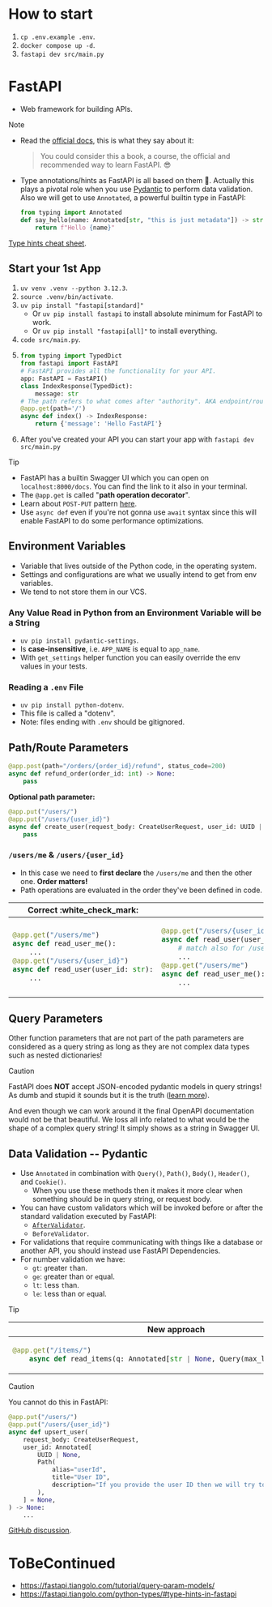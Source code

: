 # How to start

1. `cp .env.example .env`.
2. `docker compose up -d`.
3. `fastapi dev src/main.py`

# FastAPI

- Web framework for building APIs.

> [!NOTE]
>
> - Read the [official docs](https://fastapi.tiangolo.com/learn/), this is what they say about it:
>
>   > You could consider this a book, a course, the official and recommended way to learn FastAPI. :sunglasses:
>
> - Type annotations/hints as FastAPI is all based on them :slightly_smiling_face:. Actually this plays a pivotal role when you use [Pydantic](https://docs.pydantic.dev/latest/) to perform data validation. Also we will get to use `Annotated`, a powerful builtin type in FastAPI:
>
>   ```py
>   from typing import Annotated
>   def say_hello(name: Annotated[str, "this is just metadata"]) -> str:
>       return f"Hello {name}"
>   ```
>
> [Type hints cheat sheet](https://mypy.readthedocs.io/en/latest/cheat_sheet_py3.html).

## Start your 1st App

1. `uv venv .venv --python 3.12.3`.
2. `source .venv/bin/activate`.
3. `uv pip install "fastapi[standard]"`
   - Or `uv pip install fastapi` to install absolute minimum for FastAPI to work.
   - Or `uv pip install "fastapi[all]"` to install everything.
4. `code src/main.py`.
5. ```py
   from typing import TypedDict
   from fastapi import FastAPI
   # FastAPI provides all the functionality for your API.
   app: FastAPI = FastAPI()
   class IndexResponse(TypedDict):
       message: str
   # The path refers to what comes after "authority". AKA endpoint/route.
   @app.get(path='/')
   async def index() -> IndexResponse:
       return {'message': 'Hello FastAPI'}
   ```
6. After you've created your API you can start your app with `fastapi dev src/main.py`

> [!TIP]
>
> - FastAPI has a builtin Swagger UI which you can open on `localhost:8000/docs`. You can find the link to it also in your terminal.
> - The `@app.get` is called "**path operation decorator**".
> - Learn about `POST-PUT` pattern [here](https://dev.to/kasir-barati/patch-vs-put-2pa3).
> - Use `async def` even if you're not gonna use `await` syntax since this will enable FastAPI to do some performance optimizations.

## Environment Variables

- Variable that lives outside of the Python code, in the operating system.
- Settings and configurations are what we usually intend to get from env variables.
- We tend to not store them in our VCS.

### Any Value Read in Python from an Environment Variable will be a String

- `uv pip install pydantic-settings`.
- Is **case-insensitive**, i.e. `APP_NAME` is equal to `app_name`.
- With `get_settings` helper function you can easily override the env values in your tests.

### Reading a `.env` File

- `uv pip install python-dotenv`.
- This file is called a "dotenv".
- Note: files ending with `.env` should be gitignored.

## Path/Route Parameters

```py
@app.post(path="/orders/{order_id}/refund", status_code=200)
async def refund_order(order_id: int) -> None:
    pass
```

**Optional path parameter:**

```py
@app.put("/users/")
@app.put("/users/{user_id}")
async def create_user(request_body: CreateUserRequest, user_id: UUID | None = None):
    pass
```

### `/users/me` & `/users/{user_id}`

- In this case we need to **first declare** the `/users/me` and then the other one. **Order matters!**
- Path operations are evaluated in the order they've been defined in code.

<table>
<thead><tr><th>Correct :white_check_mark:</th><th>Incorrect :x:</th></tr></thead>
<tbody><tr><td>

```py
@app.get("/users/me")
async def read_user_me():
    ...
@app.get("/users/{user_id}")
async def read_user(user_id: str):
    ...
```

</td><td>

```py
@app.get("/users/{user_id}")
async def read_user(user_id: str):
    # match also for /users/me, "thinking" that it's receiving a parameter user_id with a value of "me".
    ...
@app.get("/users/me")
async def read_user_me():
    ...
```

</td></tr></tbody></table>

## Query Parameters

Other function parameters that are not part of the path parameters are considered as a query string as long as they are not complex data types such as nested dictionaries!

> [!CAUTION]
>
> FastAPI does **NOT** accept JSON-encoded pydantic models in query strings! As dumb and stupid it sounds but it is the truth ([learn more](https://github.com/fastapi/fastapi/discussions/7919)).
>
> And even though we can work around it the final OpenAPI documentation would not be that beautiful. We loss all info related to what would be the shape of a complex query string! It simply shows as a string in Swagger UI.

## Data Validation -- Pydantic

- Use `Annotated` in combination with `Query()`, `Path()`, `Body()`, `Header()`, and `Cookie()`.
  - When you use these methods then it makes it more clear when something should be in query string, or request body.
- You can have custom validators which will be invoked before or after the standard validation executed by FastAPI:
  - [`AfterValidator`](./src/dtos/users_dto.py).
  - `BeforeValidator`.
- For validations that require communicating with things like a database or another API, you should instead use FastAPI Dependencies.
- For number validation we have:
  - `gt`: `g`reater `t`han.
  - `ge`: `g`reater than or `e`qual.
  - `lt`: `l`ess `t`han.
  - `le`: `l`ess than or `e`qual.

> [!TIP]
>
> <table>
> <thead><tr><th>New approach</th><th>Legacy approach</th></tr></thead>
> <tbody><tr><td>
>
> ```py
> @app.get("/items/")
>     async def read_items(q: Annotated[str | None, Query(max_length=50)] = None)
> ```
>
> </td><td>
>
> ```py
> @app.get("/items/")
>     async def read_items(q: str | None = Query(default=None, max_length=50))
> ```
>
> </td></tr></tbody></table>

> [!CAUTION]
>
> You cannot do this in FastAPI:
>
> ```py
> @app.put("/users/")
> @app.put("/users/{user_id}")
> async def upsert_user(
>     request_body: CreateUserRequest,
>     user_id: Annotated[
>         UUID | None,
>         Path(
>             alias="userId",
>             title="User ID",
>             description="If you provide the user ID then we will try to find the user in DB and replace the existing data with the request body.",
>         ),
>     ] = None,
> ) -> None:
>     ...
> ```
>
> [GitHub discussion](https://github.com/fastapi/fastapi/discussions/13836).

# ToBeContinued

- https://fastapi.tiangolo.com/tutorial/query-param-models/
- https://fastapi.tiangolo.com/python-types/#type-hints-in-fastapi
